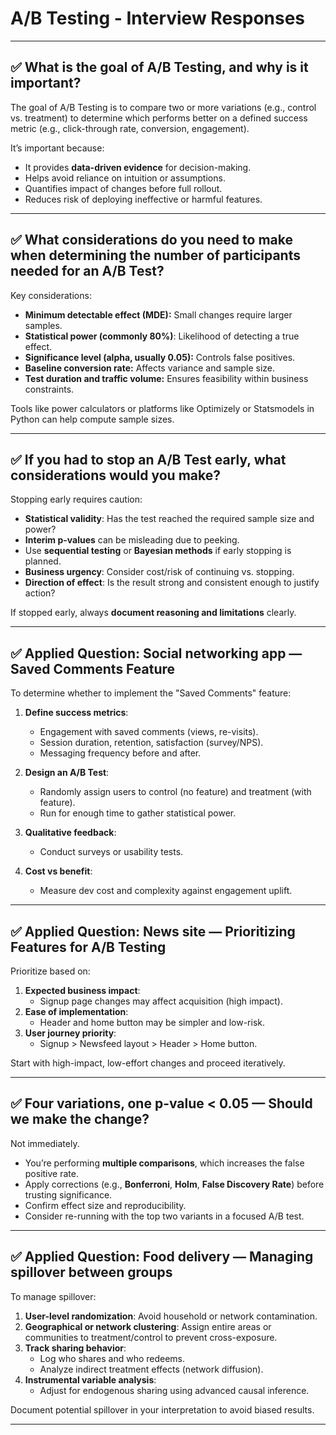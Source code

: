 # A/B Testing - Interview Responses

---

## ✅ What is the goal of A/B Testing, and why is it important?

The goal of A/B Testing is to compare two or more variations (e.g., control vs. treatment) to determine which performs better on a defined success metric (e.g., click-through rate, conversion, engagement). 

It’s important because:
- It provides **data-driven evidence** for decision-making.
- Helps avoid reliance on intuition or assumptions.
- Quantifies impact of changes before full rollout.
- Reduces risk of deploying ineffective or harmful features.

---

## ✅ What considerations do you need to make when determining the number of participants needed for an A/B Test?

Key considerations:
- **Minimum detectable effect (MDE):** Small changes require larger samples.
- **Statistical power (commonly 80%)**: Likelihood of detecting a true effect.
- **Significance level (alpha, usually 0.05):** Controls false positives.
- **Baseline conversion rate:** Affects variance and sample size.
- **Test duration and traffic volume:** Ensures feasibility within business constraints.

Tools like power calculators or platforms like Optimizely or Statsmodels in Python can help compute sample sizes.

---

## ✅ If you had to stop an A/B Test early, what considerations would you make?

Stopping early requires caution:

- **Statistical validity**: Has the test reached the required sample size and power?
- **Interim p-values** can be misleading due to peeking.
- Use **sequential testing** or **Bayesian methods** if early stopping is planned.
- **Business urgency**: Consider cost/risk of continuing vs. stopping.
- **Direction of effect**: Is the result strong and consistent enough to justify action?

If stopped early, always **document reasoning and limitations** clearly.

---

## ✅ Applied Question: Social networking app — Saved Comments Feature

To determine whether to implement the "Saved Comments" feature:

1. **Define success metrics**:
   - Engagement with saved comments (views, re-visits).
   - Session duration, retention, satisfaction (survey/NPS).
   - Messaging frequency before and after.

2. **Design an A/B Test**:
   - Randomly assign users to control (no feature) and treatment (with feature).
   - Run for enough time to gather statistical power.

3. **Qualitative feedback**:
   - Conduct surveys or usability tests.

4. **Cost vs benefit**:
   - Measure dev cost and complexity against engagement uplift.

---

## ✅ Applied Question: News site — Prioritizing Features for A/B Testing

Prioritize based on:
1. **Expected business impact**:
   - Signup page changes may affect acquisition (high impact).
2. **Ease of implementation**:
   - Header and home button may be simpler and low-risk.
3. **User journey priority**:
   - Signup > Newsfeed layout > Header > Home button.

Start with high-impact, low-effort changes and proceed iteratively.

---

## ✅ Four variations, one p-value < 0.05 — Should we make the change?

Not immediately.

- You’re performing **multiple comparisons**, which increases the false positive rate.
- Apply corrections (e.g., **Bonferroni**, **Holm**, **False Discovery Rate**) before trusting significance.
- Confirm effect size and reproducibility.
- Consider re-running with the top two variants in a focused A/B test.

---

## ✅ Applied Question: Food delivery — Managing spillover between groups

To manage spillover:

1. **User-level randomization**: Avoid household or network contamination.
2. **Geographical or network clustering**: Assign entire areas or communities to treatment/control to prevent cross-exposure.
3. **Track sharing behavior**:
   - Log who shares and who redeems.
   - Analyze indirect treatment effects (network diffusion).
4. **Instrumental variable analysis**:
   - Adjust for endogenous sharing using advanced causal inference.

Document potential spillover in your interpretation to avoid biased results.

---
